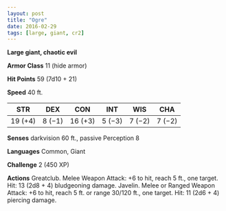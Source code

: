 ```yaml
---
layout: post
title: "Ogre"
date: 2016-02-29
tags: [large, giant, cr2]
---
```


**Large giant, chaotic evil**

**Armor Class** 11 (hide armor)

**Hit Points** 59 (7d10 + 21)

**Speed** 40 ft.

|   STR   |   DEX   |   CON   |   INT   |   WIS   |   CHA   |
|:-----:|:-----:|:-----:|:-----:|:-----:|:-----:|
| 19 (+4) | 8 (−1) | 16 (+3) | 5 (−3) | 7 (−2) | 7 (−2) |

**Senses** darkvision 60 ft., passive Perception 8 

**Languages** Common, Giant 

**Challenge** 2 (450 XP) 

**Actions** Greatclub. Melee Weapon Attack: +6 to hit, reach 5 ft., one target. Hit: 13 (2d8 + 4) bludgeoning damage. Javelin. Melee or Ranged Weapon Attack: +6 to hit, reach 5 ft. or range 30/120 ft., one target. Hit: 11 (2d6 + 4) piercing damage.